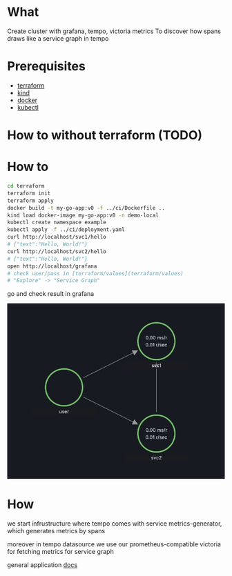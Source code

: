 # What

Create cluster with grafana, tempo, victoria metrics
To discover how spans draws like a service graph in tempo

# Prerequisites

- [terraform](https://learn.hashicorp.com/tutorials/terraform/install-cli)
- [kind](https://kind.sigs.k8s.io/docs/user/quick-start/)
- [docker](https://docs.docker.com/get-docker/)
- [kubectl](https://kubernetes.io/docs/tasks/tools/install-kubectl/)

# How to without terraform (TODO)

# How to

```bash
cd terraform
terraform init
terraform apply
docker build -t my-go-app:v0 -f ../ci/Dockerfile ..
kind load docker-image my-go-app:v0 -n demo-local
kubectl create namespace example
kubectl apply -f ../ci/deployment.yaml
curl http://localhost/svc1/hello
# {"text":"Hello, World!"}
curl http://localhost/svc2/hello
# {"text":"Hello, World!"}
open http://localhost/grafana
# check user/pass in [terraform/values](terraform/values)
# "Explore" -> "Service Graph"
```

go and check result in grafana

![result service graph](result.jpg)

# How

we start infrustructure where tempo comes with service metrics-generator, which generates metrics by spans

moreover in tempo datasource we use our prometheus-compatible victoria for fetching metrics for service graph

general application
[docs](https://grafana.com/docs/tempo/latest/metrics-generator/service_graphs/)
